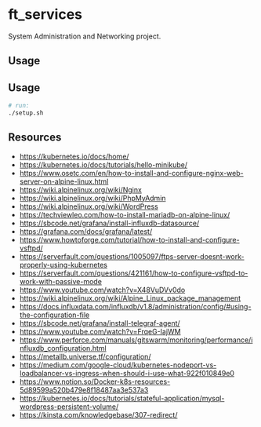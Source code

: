 # ft_services
System Administration and Networking project.

## Usage
## Usage
```bash
# run:
./setup.sh
```
## Resources
- https://kubernetes.io/docs/home/
- https://kubernetes.io/docs/tutorials/hello-minikube/
- https://www.osetc.com/en/how-to-install-and-configure-nginx-web-server-on-alpine-linux.html
- https://wiki.alpinelinux.org/wiki/Nginx
- https://wiki.alpinelinux.org/wiki/PhpMyAdmin
- https://wiki.alpinelinux.org/wiki/WordPress
- https://techviewleo.com/how-to-install-mariadb-on-alpine-linux/
- https://sbcode.net/grafana/install-influxdb-datasource/
- https://grafana.com/docs/grafana/latest/
- https://www.howtoforge.com/tutorial/how-to-install-and-configure-vsftpd/
- https://serverfault.com/questions/1005097/ftps-server-doesnt-work-properly-using-kubernetes
- https://serverfault.com/questions/421161/how-to-configure-vsftpd-to-work-with-passive-mode
- https://www.youtube.com/watch?v=X48VuDVv0do
- https://wiki.alpinelinux.org/wiki/Alpine_Linux_package_management
- https://docs.influxdata.com/influxdb/v1.8/administration/config/#using-the-configuration-file
- https://sbcode.net/grafana/install-telegraf-agent/
- https://www.youtube.com/watch?v=FrqeG-IajWM
- https://www.perforce.com/manuals/gitswarm/monitoring/performance/influxdb_configuration.html
- https://metallb.universe.tf/configuration/
- https://medium.com/google-cloud/kubernetes-nodeport-vs-loadbalancer-vs-ingress-when-should-i-use-what-922f010849e0
- https://www.notion.so/Docker-k8s-resources-5d89599a520b479e8f18487aa3e537a3
- https://kubernetes.io/docs/tutorials/stateful-application/mysql-wordpress-persistent-volume/
- https://kinsta.com/knowledgebase/307-redirect/
